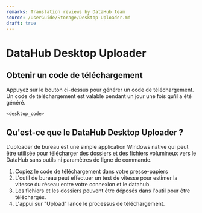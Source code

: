 ```yaml
---
remarks: Translation reviews by DataHub team
source: /UserGuide/Storage/Desktop-Uploader.md
draft: true
---
```


# DataHub Desktop Uploader

## Obtenir un code de téléchargement

Appuyez sur le bouton ci-dessus pour générer un code de téléchargement. Un code de téléchargement est valable pendant un jour une fois qu'il a été généré.

``
<desktop_code>
``

## Qu'est-ce que le DataHub Desktop Uploader ?

L'uploader de bureau est une simple application Windows native qui peut être utilisée pour télécharger des dossiers et des fichiers volumineux vers le DataHub sans outils ni paramètres de ligne de commande.

1. Copiez le code de téléchargement dans votre presse-papiers
1. L'outil de bureau peut effectuer un test de vitesse pour estimer la vitesse du réseau entre votre connexion et le datahub.
1. Les fichiers et les dossiers peuvent être déposés dans l'outil pour être téléchargés.
1. L'appui sur "Upload" lance le processus de téléchargement.
